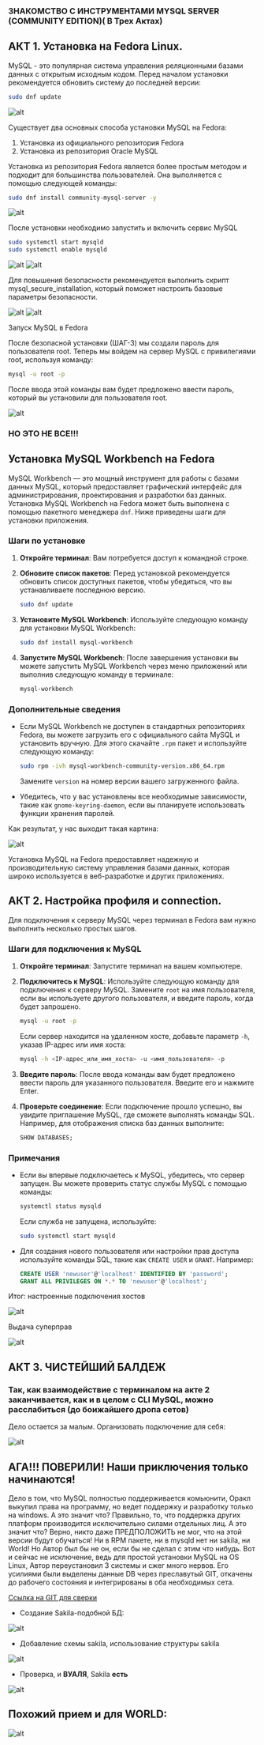 ### ЗНАКОМСТВО С ИНСТРУМЕНТАМИ MYSQL SERVER (COMMUNITY EDITION)( В Трех Актах)

## АКТ 1. Установка на Fedora Linux.

MySQL - это популярная система управления реляционными базами данных с открытым исходным кодом. 
Перед началом установки рекомендуется обновить систему до последней версии:

```bash
sudo dnf update
```

![alt](20241220033500.png)

Существует два основных способа установки MySQL на Fedora:

1. Установка из официального репозитория Fedora
2. Установка из репозитория Oracle MySQL

Установка из репозитория Fedora является более простым методом и подходит для большинства пользователей. Она выполняется с помощью следующей команды:

```bash
sudo dnf install community-mysql-server -y 
```

![alt](20241220033543.png)

После установки необходимо запустить и включить сервис MySQL
```bash
sudo systemctl start mysqld
sudo systemctl enable mysqld
```
![alt](20241220033609.png)
![alt](20241220033646.png)

Для повышения безопасности рекомендуется выполнить скрипт mysql_secure_installation, который поможет настроить базовые параметры безопасности.

![alt](20241220033710.png)
![alt](20241220033945.png)

Запуск MySQL в Fedora

После безопасной установки (ШАГ-3) мы создали пароль для пользователя root. Теперь мы войдем на сервер MySQL с привилегиями root, используя команду:

```bash
mysql -u root -p
```

После ввода этой команды вам будет предложено ввести пароль, который вы установили для пользователя root.

![alt](20241220034113.png)

### НО ЭТО НЕ ВСЕ!!!

## Установка MySQL Workbench на Fedora

MySQL Workbench — это мощный инструмент для работы с базами данных MySQL, который предоставляет графический интерфейс для администрирования, проектирования и разработки баз данных. Установка MySQL Workbench на Fedora может быть выполнена с помощью пакетного менеджера `dnf`. Ниже приведены шаги для установки приложения.

### Шаги по установке

1. **Откройте терминал**: Вам потребуется доступ к командной строке.

2. **Обновите список пакетов**: Перед установкой рекомендуется обновить список доступных пакетов, чтобы убедиться, что вы устанавливаете последнюю версию.
   ```bash
   sudo dnf update
   ```

3. **Установите MySQL Workbench**: Используйте следующую команду для установки MySQL Workbench:
   ```bash
   sudo dnf install mysql-workbench
   ```

4. **Запустите MySQL Workbench**: После завершения установки вы можете запустить MySQL Workbench через меню приложений или выполнив следующую команду в терминале:
   ```bash
   mysql-workbench
   ```

### Дополнительные сведения

- Если MySQL Workbench не доступен в стандартных репозиториях Fedora, вы можете загрузить его с официального сайта MySQL и установить вручную. Для этого скачайте `.rpm` пакет и используйте следующую команду:
  ```bash
  sudo rpm -ivh mysql-workbench-community-version.x86_64.rpm
  ```
  Замените `version` на номер версии вашего загруженного файла.

- Убедитесь, что у вас установлены все необходимые зависимости, такие как `gnome-keyring-daemon`, если вы планируете использовать функции хранения паролей.

Как результат, у нас выходит такая картина:

![alt](image.png)


Установка MySQL на Fedora предоставляет надежную и производительную систему управления базами данных, которая широко используется в веб-разработке и других приложениях.

## АКТ 2. Настройка профиля и connection.


Для подключения к серверу MySQL через терминал в Fedora вам нужно выполнить несколько простых шагов. 

### Шаги для подключения к MySQL

1. **Откройте терминал**: Запустите терминал на вашем компьютере.

2. **Подключитесь к MySQL**: Используйте следующую команду для подключения к серверу MySQL. Замените `root` на имя пользователя, если вы используете другого пользователя, и введите пароль, когда будет запрошено.
   ```bash
   mysql -u root -p
   ```
   Если сервер находится на удаленном хосте, добавьте параметр `-h`, указав IP-адрес или имя хоста:
   ```bash
   mysql -h <IP-адрес_или_имя_хоста> -u <имя_пользователя> -p
   ```

3. **Введите пароль**: После ввода команды вам будет предложено ввести пароль для указанного пользователя. Введите его и нажмите Enter.

4. **Проверьте соединение**: Если подключение прошло успешно, вы увидите приглашение MySQL, где сможете выполнять команды SQL. Например, для отображения списка баз данных выполните:
   ```sql
   SHOW DATABASES;
   ```

### Примечания

- Если вы впервые подключаетесь к MySQL, убедитесь, что сервер запущен. Вы можете проверить статус службы MySQL с помощью команды:
  ```bash
  systemctl status mysqld
  ```
  Если служба не запущена, используйте:
  ```bash
  sudo systemctl start mysqld
  ```

- Для создания нового пользователя или настройки прав доступа используйте команды SQL, такие как `CREATE USER` и `GRANT`. Например:
  ```sql
  CREATE USER 'newuser'@'localhost' IDENTIFIED BY 'password';
  GRANT ALL PRIVILEGES ON *.* TO 'newuser'@'localhost';
  ```

Итог: настроенные подключения хостов

![alt](image2.png)

Выдача суперправ

![alt](image3.png)

## АКТ 3. ЧИСТЕЙШИЙ БАЛДЕЖ

### Так, как взаимодействие с терминалом на акте 2 заканчивается, как и в целом с CLI MySQL, можно расслабиться (до боижайшего дропа сетов) 

Дело остается за малым. Организовать подключение для себя:

![alt](image4.png)

## АГА!!! ПОВЕРИЛИ! Наши приключения только начинаются!

Дело в том, что MySQL полностью поддерживается комьюнити, Оракл выкупил права на программу, но ведет поддержку и разработку только на windows. А это значит что? Правильно, то, что поддержка других платформ производится исключительно силами отдельных лиц. А это значит что? Верно, никто даже ПРЕДПОЛОЖИТЬ не мог, что на этой версии будут обучаться! Ни в RPM пакете, ни в mysqld нет ни sakila, ни World! Но Автор был бы не он, если бы не сделал с этим что нибудь.
Вот и сейчас не исключение, ведь для простой установки MySQL на OS Linux, Автор переустановил 3 системы и сжег много нервов. Его усилиями были выделены данные DB через преславутый GIT, откачены до рабочего состояния и интегрированы в оба необходимых сета.

[Ссылка на GIT для сверки](https://github.com/datacharmer/test_db)

- Создание Sakila-подобной БД: 

![alt](image5.png)

- Добавление схемы sakila, использование структуры sakila

![alt](image6.png)

- Проверка, и __ВУАЛЯ__, Sakila  **есть**

![alt](image7.png)

## Похожий прием и для WORLD:

![alt](image8.png)
